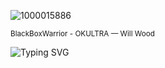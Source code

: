 ![1000015886](https://github.com/user-attachments/assets/a7145d56-3c73-4242-8908-9ec1fc4de9f5)


<sub>BlackBoxWarrior - OKULTRA — Will Wood<sub>

![Typing SVG](https://readme-typing-svg.herokuapp.com?font=Fira+Code&size=12&duration=2000&pause=900&color=AD0000&width=435&lines=Lithium+and+Dialectics%2C+boy+you+really+is+defective;CBT+don't+seem+effective+for+that+Cluster+B%2C+accept+it;Offer+up+your+innocence%2C+please+ignore+the+side+effects;You've+lost+your+mind+and+almost+lost+your+life+before;So+you'll+be+fine)
